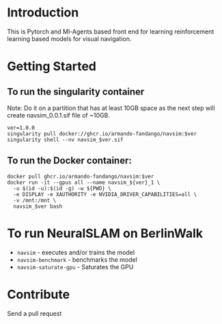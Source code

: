 # Introduction 
This is Pytorch and Ml-Agents based front end for learning reinforcement learning based models for visual navigation.

# Getting Started

## To run the singularity container
Note: Do it on a partition that has at least 10GB space as the next step will create navsim_0.0.1.sif file of ~10GB.

```
ver=1.0.0
singularity pull docker://ghcr.io/armando-fandango/navsim:$ver
singularity shell --nv navsim_$ver.sif
```

## To run the Docker container:

```
docker pull ghcr.io/armando-fandango/navsim:$ver
docker run -it --gpus all --name navsim_${ver}_1 \
  -u $(id -u):$(id -g) -w ${PWD} \
  -e DISPLAY -e XAUTHORITY -e NVIDIA_DRIVER_CAPABILITIES=all \
  -v /mnt:/mnt \ 
  navsim_$ver bash
```
# To run NeuralSLAM on BerlinWalk
* `navsim` - executes and/or trains the model
* `navsim-benchmark` - benchmarks the model
* `navsim-saturate-gpu` - Saturates the GPU

# Contribute

Send a pull request